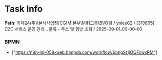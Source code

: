 # Task Info

**Path:** 카페24(주)\본사사업장\[CG]MI본부\MIH그룹\BVO팀 / ynlee02 / [319865] D2C 서비스 운영 관리 _ 물류 - 주소 및 행방 조회 / 2025-09-01_00-00-00

### BPMN
- ["https://n8n-mi-058-web.hanpda.com/workflow/6bhgSt1jQQFcwxRM"]

